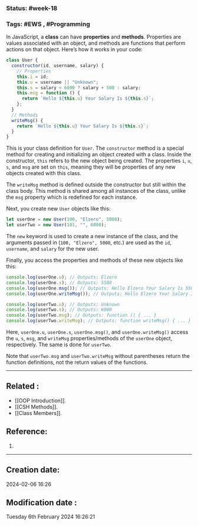 
### Status: #week-18

### Tags: #EWS  , #Programming 


In JavaScript, a **class** can have **properties** and **methods**. Properties are values associated with an object, and methods are functions that perform actions on that object. Here’s how it works in your code:

```javascript
class User {
  constructor(id, username, salary) {
    // Properties
    this.i = id;
    this.u = username || "Unknown";
    this.s = salary < 6000 ? salary + 500 : salary;
    this.msg = function () {
      return `Hello ${this.u} Your Salary Is ${this.s}`;
    };
  }
  // Methods
  writeMsg() {
    return `Hello ${this.u} Your Salary Is ${this.s}`;
  }
}
```

This is your class definition for `User`. The `constructor` method is a special method for creating and initializing an object created with a class. Inside the constructor, `this` refers to the new object being created. The properties `i`, `u`, `s`, and `msg` are set on `this`, meaning they will be properties of any new objects created with this class.

The `writeMsg` method is defined outside the constructor but still within the class body. This method is shared among all instances of the class, unlike the `msg` property which is redefined for each instance.

Next, you create new `User` objects like this:

```javascript
let userOne = new User(100, "Elzero", 5000);
let userTwo = new User(101, "", 6000);
```

The `new` keyword is used to create a new instance of the class, and the arguments passed in (`100, "Elzero", 5000`, etc.) are used as the `id`, `username`, and `salary` for the new user.

Finally, you access the properties and methods of these new objects like this:

```javascript
console.log(userOne.u); // Outputs: Elzero
console.log(userOne.s); // Outputs: 5500
console.log(userOne.msg()); // Outputs: Hello Elzero Your Salary Is 5500
console.log(userOne.writeMsg()); // Outputs: Hello Elzero Your Salary Is 5500

console.log(userTwo.u); // Outputs: Unknown
console.log(userTwo.s); // Outputs: 6000
console.log(userTwo.msg); // Outputs: function () { ... }
console.log(userTwo.writeMsg); // Outputs: function writeMsg() { ... }
```

Here, `userOne.u`, `userOne.s`, `userOne.msg()`, and `userOne.writeMsg()` access the `u`, `s`, `msg`, and `writeMsg` properties/methods of the `userOne` object, respectively. The same is done for `userTwo`.

Note that `userTwo.msg` and `userTwo.writeMsg` without parentheses return the function definitions, not the return values of the functions.

______________________________________________________________________


## Related : 

- [[OOP Introduction]].
- [[CSH Methods]].
- [[Class Members]].

## Reference: 

1.  


---

  ## Creation date: 
  
  2024-02-06 16:26 
  
  
   ## Modification date :
   
   Tuesday 6th February 2024 16:26:21